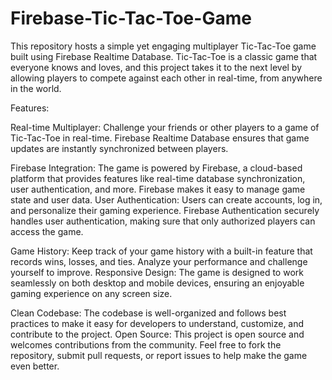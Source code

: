 # Firebase-Tic-Tac-Toe-Game
This repository hosts a simple yet engaging multiplayer Tic-Tac-Toe game built using Firebase Realtime Database. Tic-Tac-Toe is a classic game that everyone knows and loves, and this project takes it to the next level by allowing players to compete against each other in real-time, from anywhere in the world.


Features:

Real-time Multiplayer: Challenge your friends or other players to a game of Tic-Tac-Toe in real-time. Firebase Realtime Database ensures that game updates are instantly synchronized between players.

Firebase Integration: The game is powered by Firebase, a cloud-based platform that provides features like real-time database synchronization, user authentication, and more. Firebase makes it easy to manage game state and user data.
User Authentication: Users can create accounts, log in, and personalize their gaming experience. Firebase Authentication securely handles user authentication, making sure that only authorized players can access the game.

Game History: Keep track of your game history with a built-in feature that records wins, losses, and ties. Analyze your performance and challenge yourself to improve.
Responsive Design: The game is designed to work seamlessly on both desktop and mobile devices, ensuring an enjoyable gaming experience on any screen size.

Clean Codebase: The codebase is well-organized and follows best practices to make it easy for developers to understand, customize, and contribute to the project.
Open Source: This project is open source and welcomes contributions from the community. Feel free to fork the repository, submit pull requests, or report issues to help make the game even better.
